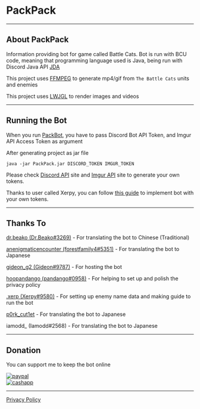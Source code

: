 # PackPack

---
## About PackPack

Information providing bot for game called Battle Cats. Bot is run with BCU code, meaning that programming language used is Java, being run with Discord Java API [JDA](https://github.com/DV8FromTheWorld/JDA)

This project uses [FFMPEG](https://ffmpeg.org/) to generate mp4/gif from `The Battle Cats` units and enemies

This project uses [LWJGL](https://www.lwjgl.org/) to render images and videos

---
## Running the Bot

When you run [PackBot](https://github.com/battlecatsultimate/PackPack/blob/main/src/main/java/mandarin/packpack/PackBot.java), you have to pass Discord Bot API Token, and Imgur API Access Token as argument

After generating project as jar file
```shell
java -jar PackPack.jar DISCORD_TOKEN IMGUR_TOKEN
```

Please check [Discord API](https://discord.com/developers/docs/intro) site and [Imgur API](https://apidocs.imgur.com/) site to generate your own tokens.

Thanks to user called Xerpy, you can follow [this guide](https://docs.google.com/document/d/1QIUDE4jfYU3EUi8AFR5gYtfv_bS5LJ1jNV7iofGXSMs/edit?usp=sharing) to implement bot with your own tokens.

---
## Thanks To

[dr.beako (Dr.Beako#3269)](https://github.com/DrBeako) - For translating the bot to Chinese (Traditional)

[anenigmaticencounter (forestfamily4#5351)](https://github.com/forestfamily4) - For translating the bot to Japanese

[gideon_g2 (Gideon#9787)](https://github.com/Gideon9212) - For hosting the bot

[hoopandango (pandango#0958)](https://github.com/hoopandango) - For helping to set up and polish the privacy policy

[.xerp (Xerpy#9580)](https://github.com/Xerpyy) - For setting up enemy name data and making guide to run the bot

[p0rk_cut1et](https://github.com/pork-cutlet) - For translating the bot to Japanese

iamodd_ (Iamodd#2568) - For translating the bot to Japanese

---
## Donation

You can support me to keep the bot online

[![paypal](https://img.shields.io/badge/Donate-PayPal-blue.svg)](https://www.paypal.com/paypalme/GidGalG2)<br>
[![cashapp](https://img.shields.io/badge/Donate-CashApp-green.svg)](https://cash.app/$Gideon9787)

---

[Privacy Policy](Privacy%20Policy.md)
